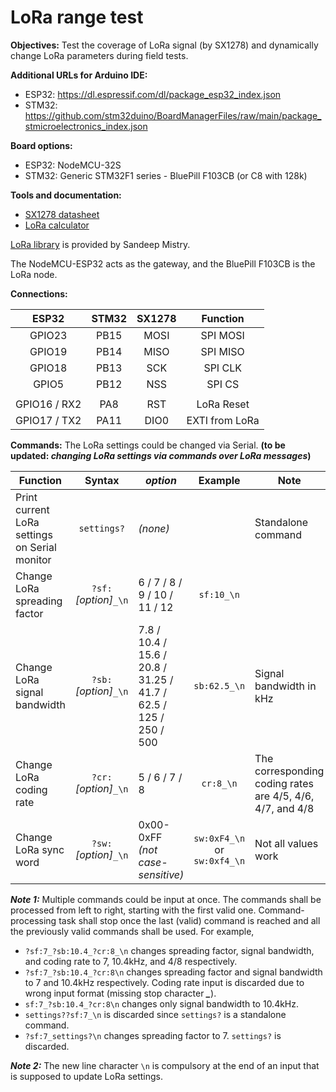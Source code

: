 # LoRa range test

**Objectives:** Test the coverage of LoRa signal (by SX1278) and dynamically change LoRa parameters during field tests.

**Additional URLs for Arduino IDE:**
- ESP32: https://dl.espressif.com/dl/package_esp32_index.json
- STM32: https://github.com/stm32duino/BoardManagerFiles/raw/main/package_stmicroelectronics_index.json


**Board options:**
- ESP32: NodeMCU-32S
- STM32: Generic STM32F1 series - BluePill F103CB (or C8 with 128k)


**Tools and documentation:**
- [SX1278 datasheet](https://semtech.my.salesforce.com/sfc/p/#E0000000JelG/a/2R0000001Rc1/QnUuV9TviODKUgt_rpBlPz.EZA_PNK7Rpi8HA5..Sbo)
- [LoRa calculator](https://unsigned.io/understanding-lora-parameters/)

[LoRa library](https://github.com/sandeepmistry/arduino-LoRa) is provided by Sandeep Mistry.

The NodeMCU-ESP32 acts as the gateway, and the BluePill F103CB is the LoRa node.

**Connections:**

|**ESP32**|**STM32**|**SX1278**|**Function**|
|:---:|:---:|:---:|:---:|
|GPIO23|PB15|MOSI|SPI MOSI|
|GPIO19|PB14|MISO|SPI MISO|
|GPIO18|PB13|SCK|SPI CLK|
|GPIO5|PB12|NSS|SPI CS|
|||||
|GPIO16 / RX2|PA8|RST|LoRa Reset|
|GPIO17 / TX2|PA11|DIO0|EXTI from LoRa|

**Commands:** The LoRa settings could be changed via Serial.
**(to be updated: *changing LoRa settings via commands over LoRa messages*)**

|**Function**|**Syntax**|***option***|**Example**|**Note**|
|---|:---:|---|:---:|---|
|Print current LoRa settings on Serial monitor|`settings?`|*(none)*||Standalone command|
|Change LoRa spreading factor|`?sf:`*[option]*`_\n`|6 / 7 / 8 / 9 / 10 / 11 / 12|`sf:10_\n`||
|Change LoRa signal bandwidth|`?sb:`*[option]*`_\n`|7.8 / 10.4 / 15.6 / 20.8 / 31.25 / 41.7 / 62.5 / 125 / 250 / 500|`sb:62.5_\n`|Signal bandwidth in kHz|
|Change LoRa coding rate|`?cr:`*[option]*`_\n`|5 / 6 / 7 / 8|`cr:8_\n`|The corresponding coding rates are 4/5, 4/6, 4/7, and 4/8|
|Change LoRa sync word|`?sw:`*[option]*`_\n`|0x00-0xFF *(not case-sensitive)*|`sw:0xF4_\n` or `sw:0xf4_\n`|Not all values work|

***Note 1:*** Multiple commands could be input at once. The commands shall be processed from left to right, starting with the first valid one. Command-processing task shall stop once the last (valid) command is reached and all the previously valid commands shall be used. For example,
- `?sf:7_?sb:10.4_?cr:8_\n` changes spreading factor, signal bandwidth, and coding rate to 7, 10.4kHz, and 4/8 respectively.
- `?sf:7_?sb:10.4_?cr:8\n` changes spreading factor and signal bandwidth to 7 and 10.4kHz respectively. Coding rate input is discarded due to wrong input format (missing stop character ***_***).
- `sf:7_?sb:10.4_?cr:8\n` changes only signal bandwidth to 10.4kHz.
- `settings??sf:7_\n` is discarded since `settings?` is a standalone command.
- `?sf:7_settings?\n` changes spreading factor to 7. `settings?` is discarded.

***Note 2:*** The new line character `\n` is compulsory at the end of an input that is supposed to update LoRa settings.
